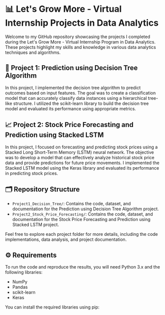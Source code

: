 # 📊 Let's Grow More - Virtual Internship Projects in Data Analytics

Welcome to my GitHub repository showcasing the projects I completed during the Let's Grow More - Virtual Internship Program in Data Analytics. These projects highlight my skills and knowledge in various data analytics techniques and algorithms.

## 🌳 Project 1: Prediction using Decision Tree Algorithm

In this project, I implemented the decision tree algorithm to predict outcomes based on input features. The goal was to create a classification model that can accurately classify data instances using a hierarchical tree-like structure. I utilized the scikit-learn library to build the decision tree model and evaluated its performance using appropriate metrics.

## 📈 Project 2: Stock Price Forecasting and Prediction using Stacked LSTM

In this project, I focused on forecasting and predicting stock prices using a Stacked Long Short-Term Memory (LSTM) neural network. The objective was to develop a model that can effectively analyze historical stock price data and provide predictions for future price movements. I implemented the Stacked LSTM model using the Keras library and evaluated its performance in predicting stock prices.

## 🗂️ Repository Structure

- `Project1_Decision_Tree/`: Contains the code, dataset, and documentation for the Prediction using Decision Tree Algorithm project.
- `Project2_Stock_Price_Forecasting/`: Contains the code, dataset, and documentation for the Stock Price Forecasting and Prediction using Stacked LSTM project.

Feel free to explore each project folder for more details, including the code implementations, data analysis, and project documentation.

## ⚙️ Requirements

To run the code and reproduce the results, you will need Python 3.x and the following libraries:
- NumPy
- Pandas
- scikit-learn
- Keras

You can install the required libraries using pip:



